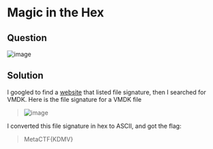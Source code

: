 # Magic in the Hex

## Question
![image](https://user-images.githubusercontent.com/65474495/146674005-2bddb0ad-b5ab-485e-bd66-96cf0c345cfe.png)

## Solution
I googled to find a [website](https://www.garykessler.net/library/file_sigs.html) that listed file signature, then I searched for VMDK.
Here is the file signature for a VMDK file
> ![image](https://user-images.githubusercontent.com/65474495/146674178-af2094eb-fd14-4fa9-8914-2b0120a5a252.png)

I converted this file signature in hex to ASCII, and got the flag:
> MetaCTF{KDMV}
